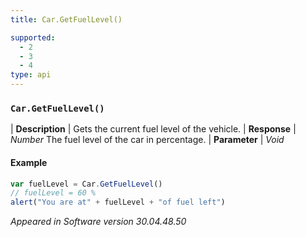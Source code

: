 ```yaml
---
title: Car.GetFuelLevel()

supported:
  - 2
  - 3
  - 4
type: api
---
```


### `Car.GetFuelLevel()`

| **Description** | Gets the current fuel level of the vehicle.
| **Response** | *Number*  The fuel level of the car in percentage.
| **Parameter**   | *Void*

#### Example

```javascript
var fuelLevel = Car.GetFuelLevel()
// fuelLevel = 60 %
alert("You are at" + fuelLevel + "of fuel left")
```

*Appeared in Software version 30.04.48.50*